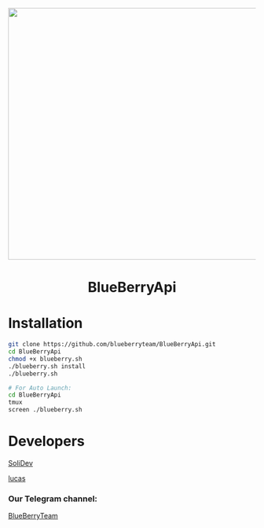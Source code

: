 <p align="center"> <img src="http://uupload.ir/files/c72y_.bluess.png" width="512">
<h1><p align="center"> BlueBerryApi
 
# Installation


```sh
git clone https://github.com/blueberryteam/BlueBerryApi.git
cd BlueBerryApi
chmod +x blueberry.sh
./blueberry.sh install
./blueberry.sh

# For Auto Launch:
cd BlueBerryApi
tmux
screen ./blueberry.sh
```
# Developers

[SoliDev](https://t.me/SoliDev)

[lucas](https://t.me/Deve_telegram)

### Our Telegram channel:

[BlueBerryTeam](https://t.me/BlueBerryTeam)
